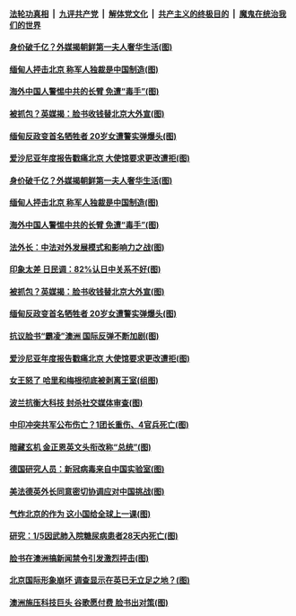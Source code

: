 

####  [法轮功真相](../../../../basic/blob/master/README.md?t=02212101) &nbsp;|&nbsp; [九评共产党](../../../../9ping.md/blob/master/README.md?t=02212101) &nbsp;|&nbsp; [解体党文化](../../../../jtdwh.md/blob/master/README.md?t=02212101)  &nbsp;|&nbsp; [共产主义的终极目的](../../../../gczydzjmd.md/blob/master/README.md?t=02212101) &nbsp;|&nbsp; [魔鬼在统治我们的世界](../../../../mgztzwmdsj.md/blob/master/README.md?t=02212101) 

#### [身价破千亿？外媒揭朝鲜第一夫人奢华生活(图)](../pages/p9/963164.md?t=02212101) 

#### [缅甸人抨击北京 称军人独裁是中国制造(图)](../pages/p9/963233.md?t=02212101) 

#### [海外中国人警惕中共的长臂 免遭“毒手”(图)](../pages/p9/963218.md?t=02212101) 

#### [被抓包？英媒揭：脸书收钱替北京大外宣(图)](../pages/p9/963129.md?t=02212101) 

#### [缅甸反政变首名牺牲者 20岁女遭警实弹爆头(图)](../pages/p9/963053.md?t=02212101) 

#### [爱沙尼亚年度报告戳痛北京 大使馆要求更改遭拒(图)](../pages/p9/963048.md?t=02212101) 

#### [身价破千亿？外媒揭朝鲜第一夫人奢华生活(图)](../pages/p9/963164.md?t=02212101) 

#### [缅甸人抨击北京 称军人独裁是中国制造(图)](../pages/p9/963233.md?t=02212101) 

#### [海外中国人警惕中共的长臂 免遭“毒手”(图)](../pages/p9/963218.md?t=02212101) 

#### [法外长：中法对外发展模式和影响力之战(图)](../pages/p9/963228.md?t=02212101) 

#### [印象太差 日民调：82%认日中关系不好(图)](../pages/p9/963166.md?t=02212101) 

#### [被抓包？英媒揭：脸书收钱替北京大外宣(图)](../pages/p9/963129.md?t=02212101) 

#### [缅甸反政变首名牺牲者 20岁女遭警实弹爆头(图)](../pages/p9/963053.md?t=02212101) 

#### [抗议脸书“霸凌”澳洲 国际反弹不断加剧(图)](../pages/p9/963111.md?t=02212101) 

#### [爱沙尼亚年度报告戳痛北京 大使馆要求更改遭拒(图)](../pages/p9/963048.md?t=02212101) 

#### [女王怒了 哈里和梅根彻底被剥离王室(组图)](../pages/p9/963104.md?t=02212101) 

#### [波兰抗衡大科技 封杀社交媒体审查(图)](../pages/p9/963054.md?t=02212101) 

#### [中印冲突共军公布伤亡？1团长重伤、4官兵死亡(图)](../pages/p9/963025.md?t=02212101) 

#### [暗藏玄机 金正恩英文头衔改称“总统”(图)](../pages/p9/962929.md?t=02212101) 

#### [德国研究人员：新冠病毒来自中国实验室(图)](../pages/p9/962991.md?t=02212101) 

#### [美法德英外长同意密切协调应对中国挑战(图)](../pages/p9/962988.md?t=02212101) 

#### [气炸北京的作为 这小国给全球上一课(图)](../pages/p9/962938.md?t=02212101) 

#### [研究：1/5因武肺入院糖尿病患者28天内死亡(图)](../pages/p9/962960.md?t=02212101) 

#### [脸书在澳洲搞新闻禁令引发激烈抨击(图)](../pages/p9/962933.md?t=02212101) 

#### [北京国际形象崩坏 调查显示在英已无立足之地？(图)](../pages/p9/962810.md?t=02212101) 

#### [澳洲施压科技巨头 谷歌愿付费 脸书出对策(图)](../pages/p9/962885.md?t=02212101) 

